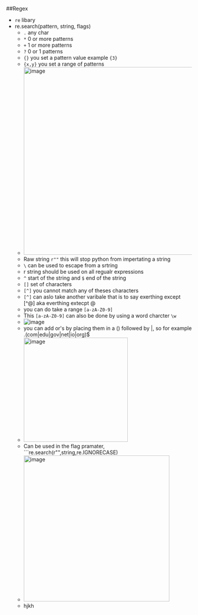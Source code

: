 ##Regex
* ```re``` libary
* re.search(pattern, string, flags)
  * ```.``` any char
  * ```*``` 0 or more patterns
  * ```+``` 1 or more patterns
  * ```?``` 0 or 1 patterns
  * ```{}``` you set a pattern value example ```{3}```
  * ```{x,y}``` you set a range of patterns
  * <img width="508" alt="image" src="https://github.com/user-attachments/assets/a8820a06-007b-4613-8bb6-d6d3c80ba8f4" />
  * Raw string ```r""``` this will stop python from impertating a string
  * ```\``` can be used to escape from a srtring
  * r string should be used on all regualr expressions
  * ```^``` start of the string and ```$``` end of the string
  * ```[]``` set of characters
  * ```[^]```  you cannot match any of theses characters
  * ```[^]``` can aslo take another varibale that is to say exerthing except [^@] aka everthing extecpt @
  *  you can do take a range ```[a-zA-Z0-9]```
  *   This ```[a-zA-Z0-9]``` can also be done by using a word charcter ```\w```
  *   ![image](https://github.com/user-attachments/assets/4572753b-57da-4028-b30e-04b25b434293)
  *   you can add or's by placing them in a () followed by |, so for example \.(com|edu|gov|net|io|org)$
  *   <img width="282" alt="image" src="https://github.com/user-attachments/assets/38dea3c2-88b2-4b1f-a0fc-369df661fada" />
  *   Can be used in the flag pramater, ```re.search(r"",string,re.IGNORECASE)
  *   <img width="395" alt="image" src="https://github.com/user-attachments/assets/373ccc4b-40f8-4e9a-8d22-abd95a040b7d" />
  *   hjkh
